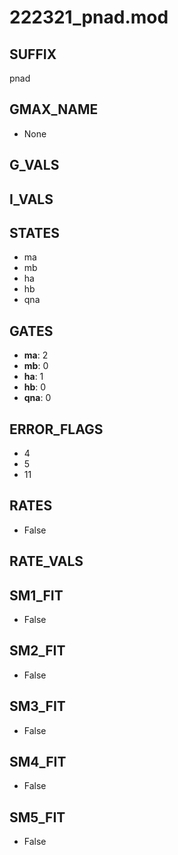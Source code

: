 # 222321_pnad.mod

## SUFFIX

pnad

## GMAX_NAME

- None

## G_VALS


## I_VALS


## STATES

- ma
- mb
- ha
- hb
- qna

## GATES

- **ma**: 2
- **mb**: 0
- **ha**: 1
- **hb**: 0
- **qna**: 0

## ERROR_FLAGS

- 4
- 5
- 11

## RATES

- False

## RATE_VALS


## SM1_FIT

- False

## SM2_FIT

- False

## SM3_FIT

- False

## SM4_FIT

- False

## SM5_FIT

- False

